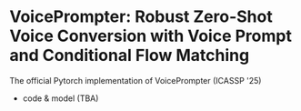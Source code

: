 # VoicePrompter: Robust Zero-Shot Voice Conversion with Voice Prompt and Conditional Flow Matching

The official Pytorch implementation of VoicePrompter (ICASSP '25)

* code & model (TBA)
